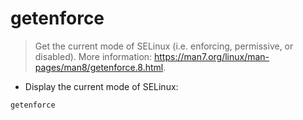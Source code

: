 # getenforce

> Get the current mode of SELinux (i.e. enforcing, permissive, or disabled).
> More information: <https://man7.org/linux/man-pages/man8/getenforce.8.html>.

- Display the current mode of SELinux:

`getenforce`

